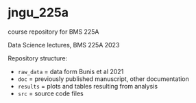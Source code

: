 # jngu_225a
course repository for BMS 225A

Data Science lectures, BMS 225A 2023

Repository structure:

- `raw_data` = data form Bunis et al 2021
- `doc` = previously published manuscript, other documentation​
- `results` = plots and tables resulting from analysis​
- `src` = source code files
